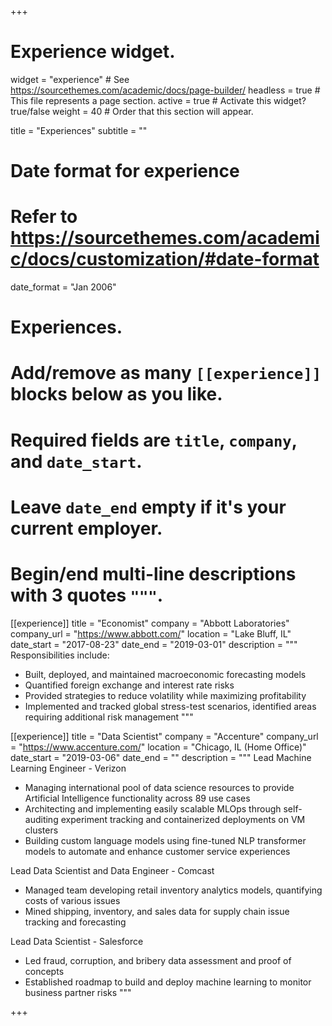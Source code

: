 +++
# Experience widget.
widget = "experience"  # See https://sourcethemes.com/academic/docs/page-builder/
headless = true  # This file represents a page section.
active = true  # Activate this widget? true/false
weight = 40  # Order that this section will appear.

title = "Experiences"
subtitle = ""

# Date format for experience
#   Refer to https://sourcethemes.com/academic/docs/customization/#date-format
date_format = "Jan 2006"

# Experiences.
#   Add/remove as many `[[experience]]` blocks below as you like.
#   Required fields are `title`, `company`, and `date_start`.
#   Leave `date_end` empty if it's your current employer.
#   Begin/end multi-line descriptions with 3 quotes `"""`.
[[experience]]
  title = "Economist"
  company = "Abbott Laboratories"
  company_url = "https://www.abbott.com/"
  location = "Lake Bluff, IL"
  date_start = "2017-08-23"
  date_end = "2019-03-01"
  description = """
  Responsibilities include:
  
  * Built, deployed, and maintained macroeconomic forecasting models
  * Quantified foreign exchange and interest rate risks
  * Provided strategies to reduce volatility while maximizing profitability
  * Implemented and tracked global stress-test scenarios, identified areas requiring additional risk management
  """

[[experience]]
  title = "Data Scientist"
  company = "Accenture"
  company_url = "https://www.accenture.com/"
  location = "Chicago, IL (Home Office)"
  date_start = "2019-03-06"
  date_end = ""
  description = """
  Lead Machine Learning Engineer - Verizon
  * Managing international pool of data science resources to provide Artificial Intelligence functionality across 89 use cases
  * Architecting and implementing easily scalable MLOps through self-auditing experiment tracking and containerized deployments on VM clusters
  *	Building custom language models using fine-tuned NLP transformer models to automate and enhance customer service experiences 


  Lead Data Scientist and Data Engineer - Comcast
  * Managed team developing retail inventory analytics models, quantifying costs of various issues
  *	Mined shipping, inventory, and sales data for supply chain issue tracking and forecasting


  Lead Data Scientist - Salesforce
  * Led fraud, corruption, and bribery data assessment and proof of concepts
  * Established roadmap to build and deploy machine learning to monitor business partner risks
  """

+++
